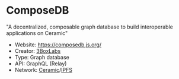 # ComposeDB

"A decentralized, composable graph database to build interoperable applications on Ceramic"

- Website: <https://composedb.js.org/>
- Creator: [3BoxLabs](https://3boxlabs.com/)
- Type: Graph database
- API: GraphQL (Relay)
- Network: [Ceramic](https://ceramic.network/)/[IPFS](https://ipfs.io)

